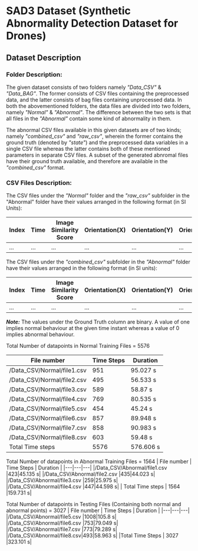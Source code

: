 # SAD3 Dataset (Synthetic Abnormality Detection Dataset for Drones)

## Dataset Description

### Folder Description:

The given dataset consists of two folders namely _"Data_CSV"_ & _"Data_BAG"_. The former consists of CSV files containing the preprocessed data, and the latter consists of bag files containing unprocessed data. In both the abovementioned folders, the data files are divided into two folders, namely _"Normal"_ & _"Abnormal"_. The difference between the two sets is that all files in the _"Abnormal"_ contain some kind of abnormality in them. 

The abnormal CSV files available in this given datasets are of two kinds; namely _"combined_csv"_ and _"raw_csv"_, wherein the former contains the ground truth (denoted by _"state"_) and the preprocessed data variables in a single CSV file whereas the latter contains both of these mentioned parameters in separate CSV files. A subset of the generated abnromal files have their ground truth available, and therefore are available in the _"combined_csv"_ format.



### CSV Files Description:

The CSV files under the _"Normal"_ folder and the _"raw_csv"_ subfolder in the "Abnormal" folder have their values arranged in the following format (in SI Units):


| Index | Time | Image Similarity Score | Orientation(X) | Orientation(Y) | Orientation(Z) | Orientation(W) | Angular Velocity(X) | Angular Velocity(Y) | Angular Velocity(Z) | Linear Acceleration(X) | Linear Acceleration(Y) | Linear Acceleration(Z) | 
| --- | --- | --- | --- | --- | --- | --- | --- | --- | --- | --- | --- | --- | 
| ... | ... | ... | ... | ... | ... | ... | ... | ... | ... | ... | ... | ... |

The CSV files under the _"combined_csv"_ subfolder in the _"Abnormal"_ folder have their values arranged in the following format (in SI units):


| Index | Time | Image Similarity Score | Orientation(X) | Orientation(Y) | Orientation(Z) | Orientation(W) | Angular Velocity(X) | Angular Velocity(Y) | Angular Velocity(Z) | Linear Acceleration(X) | Linear Acceleration(Y) | Linear Acceleration(Z) | Ground Truth | 
| --- | --- | --- | --- | --- | --- | --- | --- | --- | --- | --- | --- | --- | --- |
| ... | ... | ... | ... | ... | ... | ... | ... | ... | ... | ... | ... | ... | ... |



**_Note:_** The values under the Ground Truth column are binary. A value of one implies normal behaviour at the given time instant whereas a value of 0 implies abnormal behaviour.



Total Number of datapoints in Normal Training Files = 5576

| File number | Time Steps | Duration |
|---|---|---|
|/Data_CSV/Normal/file1.csv  |951|95.027 s|
|/Data_CSV/Normal/file2.csv  |495|56.533 s|
|/Data_CSV/Normal/file3.csv |589|58.87 s|
|/Data_CSV/Normal/file4.csv |769|80.535 s|
|/Data_CSV/Normal/file5.csv |454|45.24 s|
|/Data_CSV/Normal/file6.csv  |857|89.948 s|
|/Data_CSV/Normal/file7.csv  |858|90.983 s|
|/Data_CSV/Normal/file8.csv  |603|59.48 s|
|Total Time steps | 5576|576.606 s|

Total Number of datapoints in Abnormal Training Files = 1564
| File number | Time Steps | Duration |
|---|---|---|
|/Data_CSV/Abnormal/file1.csv   |423|45.135 s|
|/Data_CSV/Abnormal/file2.csv |435|44.023 s|
|/Data_CSV/Abnormal/file3.csv |259|25.975 s|
|/Data_CSV/Abnormal/file4.csv  |447|44.598 s|
| Total Time steps | 1564 |159.731 s|

Total Number of datapoints in Testing Files (Containing both normal and abnormal points) = 3027
| File number | Time Steps | Duration |
|---|---|---|
|/Data_CSV/Abnormal/file5.csv |1008|105.8 s|
|/Data_CSV/Abnormal/file6.csv  |753|79.049 s|
|/Data_CSV/Abnormal/file7.csv  |773|79.289 s|
|/Data_CSV/Abnormal/file8.csv|493|58.963 s|
|Total Time Steps | 3027 |323.101 s|




